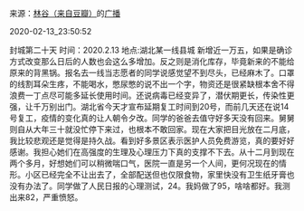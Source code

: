 来源：[林谷（来自豆瓣）](https://www.douban.com/people/115816477/)的[广播](https://www.douban.com/people/115816477/status/2809407205/)


2020-02-13_23:50:52


封城第二十天
时间：2020.2.13
地点:湖北某一线县城
新增近一万五，如果是确诊方式改变那么日后的人数也会这么多增加。反之则是消化库存，毕竟新来的不能给原来的背黑锅。报名去一线当志愿者的同学说感觉望不到尽头，已经麻木了。口罩的线割耳朵生疼，不能喝水，憋尿憋的说不出一个字，物资还是很紧缺根本舍不得浪费一丁点尽可能多延长使用时间。还说病毒已经变异了，潜伏期更长，传染性更强，让千万别出门。湖北省今天才宣布延期复工时间到20号，而前几天还在说14号复工，疫情的变化真的让人朝令夕改。同学的爸爸去值守好多天没有回来。舅舅则自从大年三十就没忙停下来过，也根本不敢回家。现在大家把目光放在二月底，我比较悲观还是觉得是持久战。看到好多景区表示医护人员免费游览，真的要好好感谢。我担心她们在高强度的生理及心理压力下真的支撑不下去。从十二月到现在两个多月，好想她们可以稍微喘口气，医院一直是另一个人间，更何况现在的情形。小区已经完全不让出去了，全部配送但也仅限食物，家里快没有卫生纸牙膏也没有办法了。同学做了人民日报的心理测试，24。我妈做了95，啥啥都好。我测出来82，严重愤怒。
